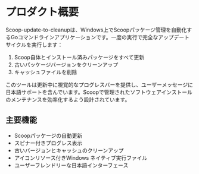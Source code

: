# プロダクト概要

Scoop-update-to-cleanupは、Windows上でScoopパッケージ管理を自動化するGoコマンドラインアプリケーションです。一度の実行で完全なアップデートサイクルを実行します：

1. Scoop自体とインストール済みパッケージをすべて更新
2. 古いパッケージバージョンをクリーンアップ
3. キャッシュファイルを削除

このツールは更新中に視覚的なプログレスバーを提供し、ユーザーメッセージに日本語サポートを含んでいます。Scoopで管理されたソフトウェアインストールのメンテナンスを効率化するよう設計されています。

## 主要機能
- Scoopパッケージの自動更新
- スピナー付きプログレス表示
- 古いバージョンとキャッシュのクリーンアップ
- アイコンリソース付きWindows ネイティブ実行ファイル
- ユーザーフレンドリーな日本語インターフェース